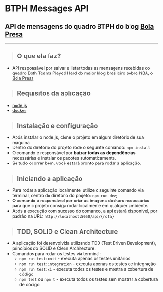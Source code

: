 # **BTPH Messages API**

## API de mensagens do quadro BTPH do blog [Bola Presa](https://bolapresa.com.br/)
---

> ## O que ela faz?
- API responsável por salvar e listar todas as mensagens recebidas do quadro Both Teams Played Hard do maior blog brasileiro sobre NBA, o [Bola Presa](https://bolapresa.com.br/)

> ## Requisitos da aplicação
- [node.js](https://nodejs.org/en/)
- [docker](https://www.docker.com/)

> ## Instalação e configuração
- Após instalar o node.js, clone o projeto em algum diretório de sua máquina
- Dentro do diretório do projeto rode o seguinte comando: `npm install`
- O comando é responsável por **baixar todas as dependências** necessárias e instalar os pacotes automaticamente.
- Se tudo ocorrer bem, você estará pronto para rodar a aplicação.

> ## Iniciando a aplicação
- Para rodar a aplicação localmente, utilize o seguinte comando via terminal, dentro do diretório do projeto: `npm run dev`;
- O comando é responsável por criar as imagens dockers necessárias para que o projeto consiga rodar localmente em qualquer ambiente.
- Após a execução com sucesso do comando, a api estará disponível, por padrão na URL: `http://localhost:5050/api/{rota}`

> ## TDD, SOLID e Clean Architecture
- A aplicação foi desenvolvida utilizando TDD (Test Driven Development), princípios do SOLID e Clean Architecture.
- Comandos para rodar os testes via terminal:
  * `npm run test:unit` - executa apenas os testes unitários
  * `npm run test:integration` - executa apenas os testes de integração
  * `npm run test:ci` - executa todos os testes e mostra a cobertura de código
  * `npm test` ou `npm t` - executa todos os testes sem mostrar a cobertura de código